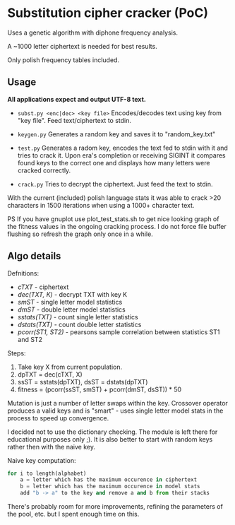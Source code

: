 # Substitution cipher cracker (PoC)

Uses a genetic algorithm with diphone frequency analysis. 

A ~1000 letter ciphertext is needed for best results.

Only polish frequency tables included.

## Usage

**All applications expect and output UTF-8 text.**

* `subst.py <enc|dec> <key file>`
Encodes/decodes text using key from "key file".
Feed text/ciphertext to stdin.

* `keygen.py`
Generates a random key and saves it to "random_key.txt"

* `test.py`
Generates a radom key, encodes the text fed to stdin
with it and tries to crack it. Upon era's completion
or receiving SIGINT it compares found keys to the correct
one and displays how many letters were cracked correctly.

* `crack.py`
Tries to decrypt the ciphertext. Just feed the text to stdin.

With the current (included) polish language stats it was
able to crack >20 characters in 1500 iterations when using 
a 1000+ character text.

PS If you have gnuplot use plot_test_stats.sh to get nice looking
graph of the fitness values in the ongoing cracking process. 
I do not force file buffer flushing so refresh the graph only
once in a while.

## Algo details

Defnitions:

* *cTXT* - ciphertext
* *dec(TXT, K)* - decrypt TXT with key K
* *smST* - single letter model statistics
* *dmST* - double letter model statistics
* *sstats(TXT)* - count single letter statistics
* *dstats(TXT)* - count double letter statistics
* *pcorr(ST1, ST2)* - pearsons sample correlation between statistics ST1 and ST2

Steps:

1. Take key X from current population.
2. dpTXT = dec(cTXT, X)
3. ssST = sstats(dpTXT), dsST = dstats(dpTXT)
4. fitness = (pcorr(ssST, smST) + pcorr(dmST, dsST)) * 50

Mutation is just a number of letter swaps within the key.
Crossover operator produces a valid keys and is "smart" -
uses single letter model stats in the process to speed up
convergence.

I decided not to use the dictionary checking. The module
is left there for educational purposes only ;).
It is also better to start with random keys rather
then with the naive key.

Naive key computation:
```python
for i to length(alphabet)
	a = letter which has the maximum occurence in ciphertext
	b = letter which has the maximum occurence in model stats
	add "b -> a" to the key and remove a and b from their stacks
```
	
There's probably room for more improvements, refining 
the parameters of the pool, etc. but I spent enough time
on this.
